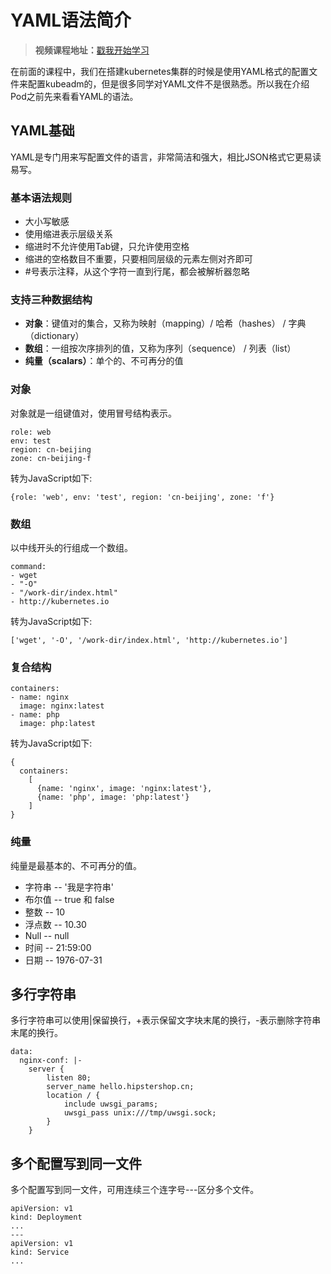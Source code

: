 # YAML语法简介

> **视频课程地址：**[戳我开始学习](https://www.bilibili.com/video/av49387629?from=search&seid=4418298671230182069)

在前面的课程中，我们在搭建kubernetes集群的时候是使用YAML格式的配置文件来配置kubeadm的，但是很多同学对YAML文件不是很熟悉。所以我在介绍Pod之前先来看看YAML的语法。

## YAML基础

YAML是专门用来写配置文件的语言，非常简洁和强大，相比JSON格式它更易读易写。

### 基本语法规则

- 大小写敏感
- 使用缩进表示层级关系
- 缩进时不允许使用Tab键，只允许使用空格
- 缩进的空格数目不重要，只要相同层级的元素左侧对齐即可
- #号表示注释，从这个字符一直到行尾，都会被解析器忽略

### 支持三种数据结构

- **对象**：键值对的集合，又称为映射（mapping）/ 哈希（hashes） / 字典（dictionary）
- **数组**：一组按次序排列的值，又称为序列（sequence） / 列表（list）
- **纯量（scalars）**：单个的、不可再分的值

### 对象

对象就是一组键值对，使用冒号结构表示。

    role: web
    env: test
    region: cn-beijing
    zone: cn-beijing-f

转为JavaScript如下:

    {role: 'web', env: 'test', region: 'cn-beijing', zone: 'f'}

### 数组

以中线开头的行组成一个数组。

    command:
    - wget
    - "-O"
    - "/work-dir/index.html"
    - http://kubernetes.io

转为JavaScript如下:

    ['wget', '-O', '/work-dir/index.html', 'http://kubernetes.io']

### 复合结构

    containers:
    - name: nginx
      image: nginx:latest
    - name: php
      image: php:latest

转为JavaScript如下:

    {
      containers:
        [
          {name: 'nginx', image: 'nginx:latest'},
          {name: 'php', image: 'php:latest'}
        ]
    }

### 纯量

纯量是最基本的、不可再分的值。

- 字符串 -- '我是字符串'
- 布尔值 -- true 和 false
- 整数 -- 10
- 浮点数 -- 10.30
- Null -- null
- 时间 -- 21:59:00
- 日期 -- 1976-07-31

## 多行字符串

多行字符串可以使用|保留换行，+表示保留文字块末尾的换行，-表示删除字符串末尾的换行。

    data:
      nginx-conf: |-
        server {
            listen 80;
            server_name hello.hipstershop.cn;
            location / {
                include uwsgi_params;
                uwsgi_pass unix:///tmp/uwsgi.sock;
            }
        }

## 多个配置写到同一文件

多个配置写到同一文件，可用连续三个连字号---区分多个文件。

    apiVersion: v1
    kind: Deployment
    ...
    ---
    apiVersion: v1
    kind: Service
    ...
